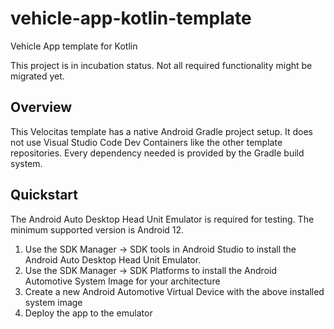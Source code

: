 # vehicle-app-kotlin-template

Vehicle App template for Kotlin

This project is in incubation status. Not all required functionality might be migrated yet.

## Overview

This Velocitas template has a native Android Gradle project setup. It does not use Visual Studio Code Dev Containers
like the other template repositories. Every dependency needed is provided by the Gradle build system.

## Quickstart

The Android Auto Desktop Head Unit Emulator is required for testing. The minimum supported version is Android 12.

1) Use the SDK Manager -> SDK tools in Android Studio to install the Android Auto Desktop Head Unit Emulator.
2) Use the SDK Manager -> SDK Platforms to install the Android Automotive System Image for your architecture
3) Create a new Android Automotive Virtual Device with the above installed system image
4) Deploy the app to the emulator

